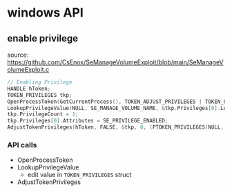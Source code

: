 # windows API
## enable privilege
source: https://github.com/CsEnox/SeManageVolumeExploit/blob/main/SeManageVolumeExploit.c
```c
// Enabling Privilege
HANDLE hToken;
TOKEN_PRIVILEGES tkp;
OpenProcessToken(GetCurrentProcess(), TOKEN_ADJUST_PRIVILEGES | TOKEN_QUERY, &hToken);
LookupPrivilegeValue(NULL, SE_MANAGE_VOLUME_NAME, &tkp.Privileges[0].Luid);
tkp.PrivilegeCount = 1;
tkp.Privileges[0].Attributes = SE_PRIVILEGE_ENABLED;
AdjustTokenPrivileges(hToken, FALSE, &tkp, 0, (PTOKEN_PRIVILEGES)NULL, 0);
```

### API calls
- OpenProcessToken
- LookupPrivilegeValue
  - edit value in `TOKEN_PRIVILEGES` struct
- AdjustTokenPrivileges
